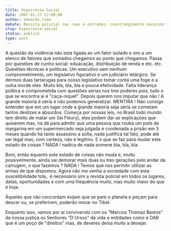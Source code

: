 ```yaml
---
title: Hipocresia Social
date: 2007-01-27 22:00:00
author: eduardo.lima
debate: Revista policial nas ruas e estradas: constrangimento necessário?
slug: hipocresia-social
status: publish 
type: post
---
```


A questão da violência não esta ligada ao um fator isolado e sim a um elenco de fatores que somados chegamos ao ponto que chegamos. Passa por questões de cunho social: eduacação, distribuição de renda e etc. etc. Questões técnicas e politicas: Um executivo sem nenhum comprometimento, um legislativo figurativo e um judiciário letárgico. Se dermos duas tartarugas para nosso legislativo tomar conta uma foge e a outra morde eles. Muito bla, bla, bla e pouca efetividade. Falta liderança politica e comprometida com questões sérias nos tres poderes pois, tudo o que se encontra ai é "caça-níquel". Depois querem nos imputar que não ! A grande maioria é séria e não podemos generalizar. MENTIRA ! Não consigo entender que em um lugar onde a grande maioria seja séria se cometam tantos deslizes e absurdos. Começa por nossas leis, no Brasil todo mundo tem direito de matar um (lei Fleury), eles podem dar as explicações que quiserem mas, ná dá para admitir que uma pessoa que rouba um pote de margarina em um supermercado seja julgada e condenada a prisão em 3 meses quando há tanto assassino a solta, nada justifica tal fato, pode até ser legal mas, com certeza, não é legitmo. E o que se faz para mudar este estado de coisas ? NADA ! nadica de nada somene bla, bla, bla.  

Bom, então equanto este estado de coisas não muda e, muito possivelmente, ainda vai demorar mais duas ou tres gerações pelo andar da carrugem, o que fazemos ? NADA ! Temos que nos permitir utilizar as armas de que dispomos. Agora não me venha a sociedade com esta suscetibilidade tola,. é necessário sim a revista policial em todos os lugares, datas, oportunidades e com uma frequência muito, mas muito maior do que é hoje.  

Àqueles que não concordam exijam que se pare o planeta e peçam para descer ou, se preferirem, poderão morar no Tibet.   

Enquanto isso, vamos por aí convivendo com os "Marcios Thomaz Bastos" da nossa justiça os Senhores "D´Ursos" da vida e entidades como a OAB que é um poço de "direitos" mas, de deveres deixa muito a desejar.
